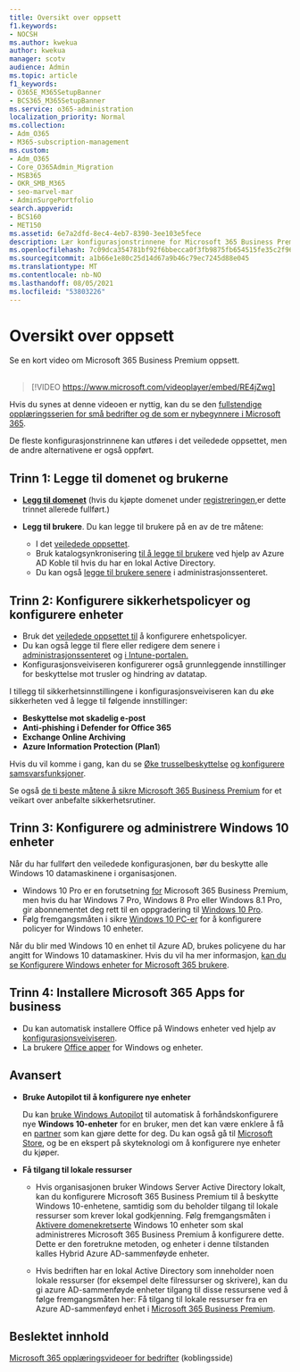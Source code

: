 ```yaml
---
title: Oversikt over oppsett
f1.keywords:
- NOCSH
ms.author: kwekua
author: kwekua
manager: scotv
audience: Admin
ms.topic: article
f1_keywords:
- O365E_M365SetupBanner
- BCS365_M365SetupBanner
ms.service: o365-administration
localization_priority: Normal
ms.collection:
- Adm_O365
- M365-subscription-management
ms.custom:
- Adm_O365
- Core_O365Admin_Migration
- MSB365
- OKR_SMB_M365
- seo-marvel-mar
- AdminSurgePortfolio
search.appverid:
- BCS160
- MET150
ms.assetid: 6e7a2dfd-8ec4-4eb7-8390-3ee103e5fece
description: Lær konfigurasjonstrinnene for Microsoft 365 Business Premium, fra å abonnere, legge til et domene og brukere, konfigurere sikkerhetspolicyer og mer.
ms.openlocfilehash: 7c09dca354781bf92f6bbecca0f3fb9875fb654515fe35c2f96cc780a894a764
ms.sourcegitcommit: a1b66e1e80c25d14d67a9b46c79ec7245d88e045
ms.translationtype: MT
ms.contentlocale: nb-NO
ms.lasthandoff: 08/05/2021
ms.locfileid: "53803226"
---
```

# <a name="overview-of-setup"></a>Oversikt over oppsett

Se en kort video om Microsoft 365 Business Premium oppsett.<br><br>

> [!VIDEO https://www.microsoft.com/videoplayer/embed/RE4jZwg] 

Hvis du synes at denne videoen er nyttig, kan du se den [fullstendige opplæringsserien for små bedrifter og de som er nybegynnere i Microsoft 365](../business-video/index.yml).

De fleste konfigurasjonstrinnene kan utføres i det veiledede oppsettet, men de andre alternativene er også oppført.

## <a name="step-1-add-your-domain-and-users"></a>Trinn 1: Legge til domenet og brukerne

   - **[Legg til domenet](set-up.md#add-your-domain-to-personalize-sign-in)** (hvis du kjøpte domenet under [registreringen,](sign-up.md)er dette trinnet allerede fullført.)

   - **Legg til brukere**. Du kan legge til brukere på en av de tre måtene:
        - I det [veiledede oppsettet](set-up.md#add-users-in-the-wizard).
        - Bruk katalogsynkronisering [til å legge til brukere](../enterprise/set-up-directory-synchronization.md) ved hjelp av Azure AD Koble til hvis du har en lokal Active Directory.
        - Du kan også [legge til brukere senere](../admin/add-users/add-users.md) i administrasjonssenteret.
## <a name="step-2-set-up-security-policies-and-configure-devices"></a>Trinn 2: Konfigurere sikkerhetspolicyer og konfigurere enheter 

  - Bruk det [veiledede oppsettet til](set-up.md#protect-your-organization) å konfigurere enhetspolicyer. 
  - Du kan også legge til flere eller redigere dem senere i [administrasjonssenteret](view-policies-and-devices.md) og [i Intune-portalen.](/intune/tutorial-walkthrough-intune-portal)
  - Konfigurasjonsveiviseren konfigurerer også grunnleggende innstillinger for beskyttelse mot trusler og hindring av datatap.
  
  I tillegg til sikkerhetsinnstillingene i konfigurasjonsveiviseren kan du øke sikkerheten ved å legge til følgende innstillinger:

- **Beskyttelse mot skadelig e-post**
- **Anti-phishing i Defender for Office 365**
- **Exchange Online Archiving**
- **Azure Information Protection (Plan1**)

Hvis du vil komme i gang, kan du se [Øke trusselbeskyttelse](increase-threat-protection.md) [og konfigurere samsvarsfunksjoner](set-up-compliance.md).

Se også [de ti beste måtene å sikre Microsoft 365 Business Premium](/office365/admin/security-and-compliance/secure-your-business-data) for et veikart over anbefalte sikkerhetsrutiner.

## <a name="step-3-set-up-and-manage-windows-10-devices"></a>Trinn 3: Konfigurere og administrere Windows 10 enheter

Når du har fullført den veiledede konfigurasjonen, bør du beskytte alle Windows 10 datamaskinene i organisasjonen.
  
- Windows 10 Pro er en forutsetning [for](pre-requisites-for-data-protection.md) Microsoft 365 Business Premium, men hvis du har Windows 7 Pro, Windows 8 Pro eller Windows 8.1 Pro, gir abonnementet deg rett til en oppgradering til [Windows 10 Pro](./upgrade-to-windows-pro-creators-update.md).
- Følg fremgangsmåten i sikre [Windows 10 PC-er](secure-win-10-pcs.md) for å konfigurere policyer for Windows 10 enheter.

Når du blir med Windows 10 en enhet til Azure AD, brukes policyene du har angitt for Windows 10 datamaskiner. Hvis du vil ha mer informasjon, [kan du se Konfigurere Windows enheter for Microsoft 365 brukere](set-up-windows-devices.md).

## <a name="step-4-install-microsoft-365-apps-for-business"></a>Trinn 4: Installere Microsoft 365 Apps for business
- Du kan automatisk installere Office på Windows enheter ved hjelp av [konfigurasjonsveiviseren](set-up.md#deploy-office-365-client-apps).
- La brukere [Office apper](/office365/admin/setup/install-applications) for Windows og enheter.
     
## <a name="advanced"></a>Avansert
- **Bruke Autopilot til å konfigurere nye enheter**
            
     Du kan [bruke Windows Autopilot](add-autopilot-devices-and-profile.md) til automatisk å forhåndskonfigurere nye **Windows 10-enheter** for en bruker, men det kan være enklere å få en [partner](https://www.microsoft.com/solution-providers/search) som kan gjøre dette for deg. Du kan også gå til [Microsoft Store](https://go.microsoft.com/fwlink/?linkid=874598), og be en ekspert på skyteknologi om å konfigurere nye enheter du kjøper.

- **Få tilgang til lokale ressurser**

     - Hvis organisasjonen bruker Windows Server Active Directory lokalt, kan du konfigurere Microsoft 365 Business Premium til å beskytte Windows 10-enhetene, samtidig som du beholder tilgang til lokale ressurser som krever lokal godkjenning. Følg fremgangsmåten i [Aktivere domenekretserte](manage-windows-devices.md) Windows 10 enheter som skal administreres Microsoft 365 Business Premium å konfigurere dette. Dette er den foretrukne metoden, og enheter i denne tilstanden kalles Hybrid Azure AD-sammenføyde enheter.

    - Hvis bedriften har en lokal Active Directory som inneholder noen lokale ressurser (for eksempel delte filressurser og skrivere), kan du gi azure AD-sammenføyde enheter tilgang til disse ressursene ved å følge fremgangsmåten her: Få tilgang til lokale ressurser fra en Azure AD-sammenføyd enhet i [Microsoft 365 Business Premium](access-resources.md).

## <a name="related-content"></a>Beslektet innhold

[Microsoft 365 opplæringsvideoer for bedrifter](../business-video/index.yml) (koblingsside)